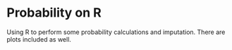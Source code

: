 # Probability on R
 Using R to perform some probability calculations and imputation. There are plots included as well.
